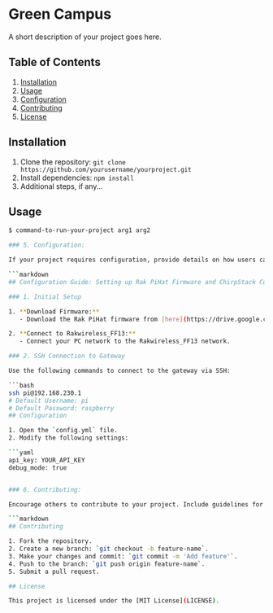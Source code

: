 # Green Campus

A short description of your project goes here.

## Table of Contents

1. [Installation](#installation)
2. [Usage](#usage)
3. [Configuration](#configuration)
4. [Contributing](#contributing)
5. [License](#license)

## Installation

1. Clone the repository: `git clone https://github.com/yourusername/yourproject.git`
2. Install dependencies: `npm install`
3. Additional steps, if any...

## Usage

```bash
$ command-to-run-your-project arg1 arg2

### 5. Configuration:

If your project requires configuration, provide details on how users can configure it. Include information about configuration files and environment variables.

```markdown
## Configuration Guide: Setting up Rak PiHat Firmware and ChirpStack Connection

### 1. Initial Setup

1. **Download Firmware:**
   - Download the Rak PiHat firmware from [here](https://drive.google.com/file/d/1MoqZ3JeULfrjy7yOFgUPQUoxvpd3ceYY/view?usp=sharing).

2. **Connect to Rakwireless_FF13:**
   - Connect your PC network to the Rakwireless_FF13 network.

### 2. SSH Connection to Gateway

Use the following commands to connect to the gateway via SSH:

```bash
ssh pi@192.168.230.1
# Default Username: pi
# Default Password: raspberry
## Configuration

1. Open the `config.yml` file.
2. Modify the following settings:

```yaml
api_key: YOUR_API_KEY
debug_mode: true


### 6. Contributing:

Encourage others to contribute to your project. Include guidelines for submitting issues or pull requests.

```markdown
## Contributing

1. Fork the repository.
2. Create a new branch: `git checkout -b feature-name`.
3. Make your changes and commit: `git commit -m 'Add feature'`.
4. Push to the branch: `git push origin feature-name`.
5. Submit a pull request.

## License

This project is licensed under the [MIT License](LICENSE).
